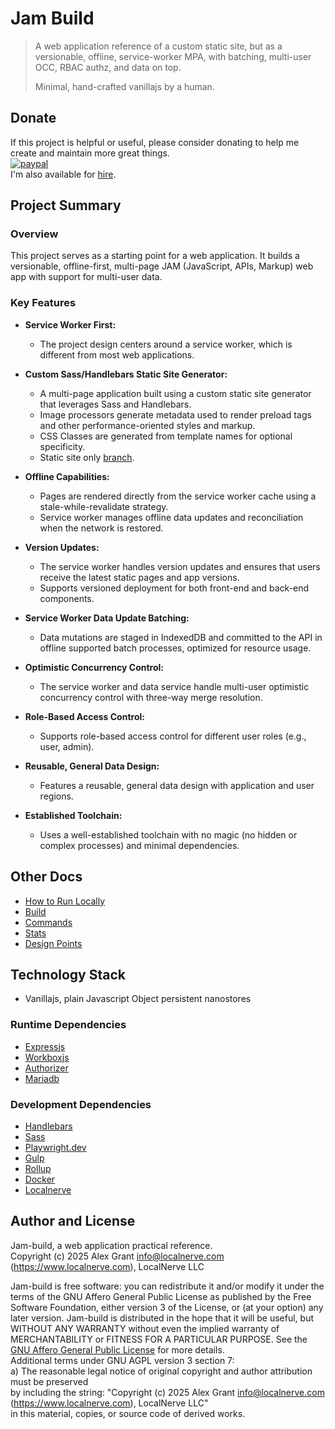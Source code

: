 # Jam Build

> A web application reference of a custom static site, but as a versionable, offline, service-worker MPA, with batching, multi-user OCC, RBAC authz, and data on top.
>
> Minimal, hand-crafted vanillajs by a human.

## Donate

If this project is helpful or useful, please consider donating to help me create and maintain more great things.  
[![paypal](https://www.paypalobjects.com/en_US/i/btn/btn_donateCC_LG.gif)](https://www.paypal.com/donate/?hosted_button_id=U98LEKAK7DXML)  
I'm also available for [hire](https://www.localnerve.com/contact).

## Project Summary

### Overview

This project serves as a starting point for a web application. It builds a versionable, offline-first, multi-page JAM (JavaScript, APIs, Markup) web app with support for multi-user data.

### Key Features

* **Service Worker First:**
  * The project design centers around a service worker, which is different from most web applications.

* **Custom Sass/Handlebars Static Site Generator:** 
  * A multi-page application built using a custom static site generator that leverages Sass and Handlebars.
  * Image processors generate metadata used to render preload tags and other performance-oriented styles and markup.
  * CSS Classes are generated from template names for optional specificity.
  * Static site only [branch](https://github.com/localnerve/jam-build/tree/front-only).

* **Offline Capabilities:**
  * Pages are rendered directly from the service worker cache using a stale-while-revalidate strategy.
  * Service worker manages offline data updates and reconciliation when the network is restored.

* **Version Updates:** 
  * The service worker handles version updates and ensures that users receive the latest static pages and app versions.
  * Supports versioned deployment for both front-end and back-end components.

* **Service Worker Data Update Batching:**
  * Data mutations are staged in IndexedDB and committed to the API in offline supported batch processes, optimized for resource usage.

* **Optimistic Concurrency Control:**
  * The service worker and data service handle multi-user optimistic concurrency control with three-way merge resolution.

* **Role-Based Access Control:**
  * Supports role-based access control for different user roles (e.g., user, admin).

* **Reusable, General Data Design:**
  * Features a reusable, general data design with application and user regions.

* **Established Toolchain:**
  * Uses a well-established toolchain with no magic (no hidden or complex processes) and minimal dependencies.

## Other Docs

* [How to Run Locally](docs/localsetup.md)
* [Build](docs/build.md)
* [Commands](docs/commands.md)
* [Stats](docs/stats.md)
* [Design Points](docs/data.md)

## Technology Stack

* Vanillajs, plain Javascript Object persistent nanostores

### Runtime Dependencies

* [Expressjs](https://expressjs.com)
* [Workboxjs](https://developer.chrome.com/docs/workbox/)
* [Authorizer](https://authorizer.dev)
* [Mariadb](https://mariadb.com)

### Development Dependencies

* [Handlebars](https://handlebarsjs.com/guide/)
* [Sass](https://sass-lang.com/documentation/)
* [Playwright.dev](https://playwright.dev)
* [Gulp](https://gulpjs.com)
* [Rollup](https://rollupjs.org/)
* [Docker](https://docker.com)
* [Localnerve](https://github.com/localnerve)

## Author and License

Jam-build, a web application practical reference.  
Copyright (c) 2025 Alex Grant <info@localnerve.com> (https://www.localnerve.com), LocalNerve LLC  

Jam-build is free software: you can redistribute it and/or modify it under the terms of the GNU Affero General Public License as published by the Free Software Foundation, either version 3 of the License, or (at your option) any later version. Jam-build is distributed in the hope that it will be useful, but WITHOUT ANY WARRANTY without even the implied warranty of MERCHANTABILITY or FITNESS FOR A PARTICULAR PURPOSE. See the [GNU Affero General Public License](LICENSE.md) for more details.  
Additional terms under GNU AGPL version 3 section 7:  
  a) The reasonable legal notice of original copyright and author attribution must be preserved  
     by including the string: "Copyright (c) 2025 Alex Grant <info@localnerve.com> (https://www.localnerve.com), LocalNerve LLC"  
     in this material, copies, or source code of derived works.